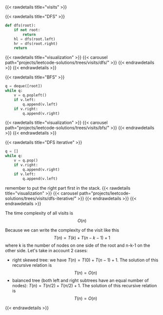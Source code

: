 {{< rawdetails title="visits" >}}


{{< rawdetails title="DFS" >}}
```python
def dfs(root):
	if not root:
		return
	hl = dfs(root.left)
	hr = dfs(root.right)
	return
```
{{< rawdetails title="visualization" >}}
		{{< carousel path="projects/leetcode-solutions/trees/visits/dfs/" >}}
{{< endrawdetails >}}
{{< endrawdetails >}}

{{< rawdetails title="BFS" >}}
```python
q = deque([root])
while q:
	v = q.popleft()
	if v.left:
		q.append(v.left)
	if v.right:
		q.append(v.right)
```
{{< rawdetails title="visualization" >}}
		{{< carousel path="projects/leetcode-solutions/trees/visits/bfs/" >}}
{{< endrawdetails >}}
{{< endrawdetails >}}

{{< rawdetails title="DFS iterative" >}}
```python
q = []
while q:
	v = q.pop()
	if v.right:
		q.append(v.right)
	if v.left:
		q.append(v.left)
```
remember to put the right part first in the stack.
{{< rawdetails title="visualization" >}}
		{{< carousel path="projects/leetcode-solutions/trees/visits/dfs-iterative/" >}}
{{< endrawdetails >}}
{{< endrawdetails >}}


The time complexity of all visits is
$$O(n)$$

Because we can write the complexity of the visit like this $$T(n) = T(k) + T(n-k-1)  + 1$$ where k is the number of nodes on one side of the root and n-k-1 on the other side.
Let's take in account 2 cases:
- right skewed tree: we have $T(n) = T(0) + T(n-1) + 1$. The solution of this recursive relation is $$T(n) = O(n)$$
- balanced tree (both left and right subtrees have an equal number of nodes): $T(n) = T(n/2) +T(n/2) + 1$. The solution of this recursive relation is $$T(n) = O(n)$$


{{< endrawdetails >}}